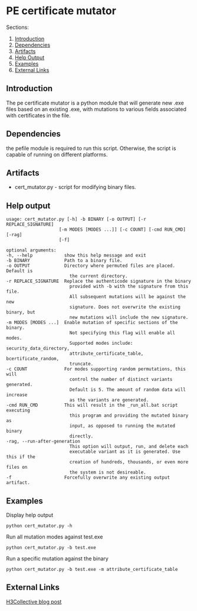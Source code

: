 # PE certificate mutator

Sections:

1. [Introduction](##Introduction)
1. [Dependencies](##Dependencies)
1. [Artifacts](##Artifacts)
1. [Help Output](##Help-output)
1. [Examples](##Examples)
1. [External Links](##External-Links)

## Introduction
The pe certificate mutator is a python module that will generate new .exe
files based on an existing .exe, with mutations to various fields associated
with certificates in the file.

## Dependencies
the pefile module is required to run this script.  Otherwise, the script is
capable of running on different platforms.

## Artifacts
* cert_mutator.py - script for modifying binary files.

## Help output
    usage: cert_mutator.py [-h] -b BINARY [-o OUTPUT] [-r REPLACE_SIGNATURE]
                        [-m MODES [MODES ...]] [-c COUNT] [-cmd RUN_CMD] [-rag]
                        [-f]

    optional arguments:
    -h, --help            show this help message and exit
    -b BINARY             Path to a binary file.
    -o OUTPUT             Directory where permuted files are placed. Default is
                            the current directory.
    -r REPLACE_SIGNATURE  Replace the authenticode signature in the binary
                            provided with -b with the signature from this file.
                            All subsequent mutations will be against the new
                            signature. Does not overwrite the existing binary, but
                            new mutations will include the new signature.
    -m MODES [MODES ...]  Enable mutation of specific sections of the binary.
                            Not specifying this flag will enable all modes.
                            Supported modes include: security_data_directory,
                            attribute_certificate_table, bcertificate_random,
                            truncate.
    -c COUNT              For modes supporting random permutations, this will
                            control the number of distinct variants generated.
                            Default is 5. The amount of random data will increase
                            as the variants are generated.
    -cmd RUN_CMD          This will result in the _run_all.bat script executing
                            this program and providing the mutated binary as
                            input, as opposed to running the mutated binary
                            directly.
    -rag, --run-after-generation
                            This option will output, run, and delete each
                            executable variant as it is generated. Use this if the
                            creation of hundreds, thousands, or even more files on
                            the system is not desireable.
    -f                    Forcefully overwrite any existing output artifact.

## Examples
Display help output

    python cert_mutator.py -h
 
Run all mutation modes against test.exe

    python cert_mutator.py -b test.exe
 
Run a specific mutation against the binary

    python cert_mutator.py -b test.exe -m attribute_certificate_table

## External Links

[H3Collective blog post](https://h3collective.io/introducing-the-h3-collective-pe-cert-mutator-tool/)